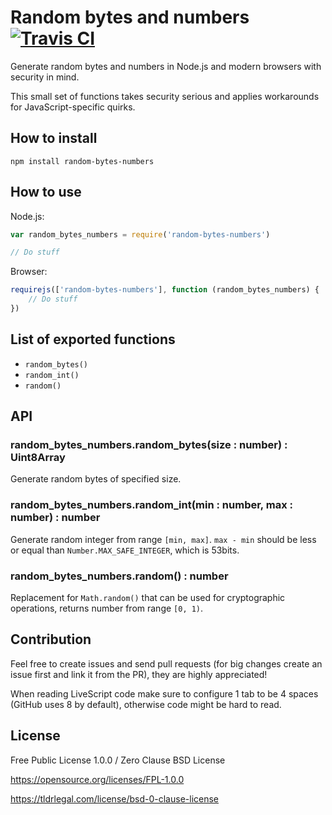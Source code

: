 # Random bytes and numbers [![Travis CI](https://img.shields.io/travis/nazar-pc/random-bytes-numbers/master.svg?label=Travis%20CI)](https://travis-ci.org/nazar-pc/random-bytes-numbers)
Generate random bytes and numbers in Node.js and modern browsers with security in mind.

This small set of functions takes security serious and applies workarounds for JavaScript-specific quirks.

## How to install
```
npm install random-bytes-numbers
```

## How to use
Node.js:
```javascript
var random_bytes_numbers = require('random-bytes-numbers')

// Do stuff
```
Browser:
```javascript
requirejs(['random-bytes-numbers'], function (random_bytes_numbers) {
    // Do stuff
})
```

## List of exported functions
* `random_bytes()`
* `random_int()`
* `random()`

## API
### random_bytes_numbers.random_bytes(size : number) : Uint8Array
Generate random bytes of specified size.

### random_bytes_numbers.random_int(min : number, max : number) : number
Generate random integer from range `[min, max]`.
`max - min` should be less or equal than `Number.MAX_SAFE_INTEGER`, which is 53bits.

### random_bytes_numbers.random() : number
Replacement for `Math.random()` that can be used for cryptographic operations, returns number from range `[0, 1)`.

## Contribution
Feel free to create issues and send pull requests (for big changes create an issue first and link it from the PR), they are highly appreciated!

When reading LiveScript code make sure to configure 1 tab to be 4 spaces (GitHub uses 8 by default), otherwise code might be hard to read.

## License
Free Public License 1.0.0 / Zero Clause BSD License

https://opensource.org/licenses/FPL-1.0.0

https://tldrlegal.com/license/bsd-0-clause-license

